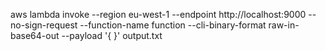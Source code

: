 aws lambda invoke --region eu-west-1 --endpoint http://localhost:9000 --no-sign-request --function-name function --cli-binary-format raw-in-base64-out --payload '{ }' output.txt
